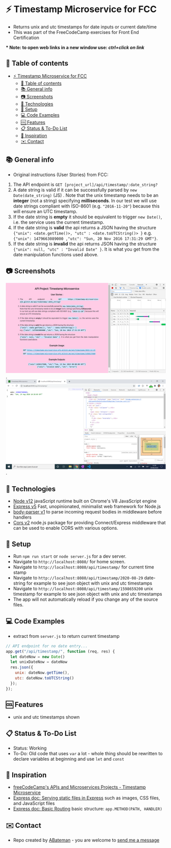 # :zap: Timestamp Microservice for FCC

* Returns unix and utc timestamps for date inputs or current date/time
* This was part of the FreeCodeCamp exercises for Front End Certification

**\* Note: to open web links in a new window use: _ctrl+click on link_**

## :page_facing_up: Table of contents

* [:zap: Timestamp Microservice for FCC](#zap-timestamp-microservice-for-fcc)
  * [:page_facing_up: Table of contents](#page_facing_up-table-of-contents)
  * [:books: General info](#books-general-info)
  * [:camera: Screenshots](#camera-screenshots)
  * [:signal_strength: Technologies](#signal_strength-technologies)
  * [:floppy_disk: Setup](#floppy_disk-setup)
  * [:computer: Code Examples](#computer-code-examples)
  * [:cool: Features](#cool-features)
  * [:clipboard: Status & To-Do List](#clipboard-status--to-do-list)
  * [:clap: Inspiration](#clap-inspiration)
  * [:envelope: Contact](#envelope-contact)

## :books: General info

* Original instructions (User Stories) from FCC:

1. The API endpoint is `GET [project_url]/api/timestamp/:date_string?`
2. A date string is valid if it can be successfully parsed by `new Date(date_string)` (JS) . Note that the unix timestamp needs to be an **integer** (not a string) specifying **milliseconds**. In our test we will use date strings compliant with ISO-8601 (e.g. `"2016-11-20"`) because this will ensure an UTC timestamp.
3. If the date string is **empty** it should be equivalent to trigger `new Date()`, i.e. the service uses the current timestamp.
4. If the date string is **valid** the api returns a JSON having the structure
`{"unix": <date.getTime()>, "utc" : <date.toUTCString()> }`
e.g. `{"unix": 1479663089000 ,"utc": "Sun, 20 Nov 2016 17:31:29 GMT"}`.
5. If the date string is **invalid** the api returns JSON having the structure `{"unix": null, "utc" : "Invalid Date" }`. It is what you get from the date manipulation functions used above.

## :camera: Screenshots

![Example screenshot](./img/home.png).
![Example screenshot](./img/timestamp.png).

## :signal_strength: Technologies

* [Node v12](https://nodejs.org/en/) javaScript runtime built on Chrome's V8 JavaScript engine
* [Express v5](https://expressjs.com/) Fast, unopinionated, minimalist web framework for Node.js
* [body-parser v1](https://www.npmjs.com/package/body-parser) to parse incoming request bodies in middleware before handlers
* [Cors v2](https://www.npmjs.com/package/cors) node.js package for providing Connect/Express middleware that can be used to enable CORS with various options.

## :floppy_disk: Setup

* Run `npm run start` or `node server.js` for a dev server.
* Navigate to `http://localhost:8080/` for home screen.
* Navigate to `http://localhost:8080/api/timestamp/` for current time stamp
* Navigate to `http://localhost:8080/api/timestamp/2020-08-29` date-string for example to see json object with unix and utc timestamps
* Navigate to `http://localhost:8080/api/timestamp/1598659200` unix timestamp for example to see json object with unix and utc timestamps
* The app will not automatically reload if you change any of the source files.

## :computer: Code Examples

* extract from `server.js` to return current timestamp

```javascript
// API endpoint for no date entry...
app.get("/api/timestamp/", function (req, res) {
  let dateNow = new Date()
  let unixDateNow = dateNow
  res.json({
    unix: dateNow.getTime(),
    utc: dateNow.toUTCString()
  });
});
```

## :cool: Features

* unix and utc timestamps shown

## :clipboard: Status & To-Do List

* Status: Working
* To-Do: Old code that uses `var` a lot - whole thing should be rewritten to declare variables at beginning and use `let` and `const`

## :clap: Inspiration

* [freeCodeCamp's APIs and Microservices Projects - Timestamp Microservice](https://www.freecodecamp.org/learn/apis-and-microservices/apis-and-microservices-projects/timestamp-microservice)
* [Express doc: Serving static files in Express](http://expressjs.com/en/starter/static-files.html) such as images, CSS files, and JavaScript files
* [Express doc: Basic Routing](http://expressjs.com/en/starter/basic-routing.html) basic structure: `app.METHOD(PATH, HANDLER)`

## :envelope: Contact

* Repo created by [ABateman](https://www.andrewbateman.org) - you are welcome to [send me a message](https://andrewbateman.org/contact)
